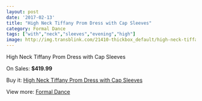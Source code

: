 ```yaml
---
layout: post
date: '2017-02-13'
title: "High Neck Tiffany Prom Dress with Cap Sleeves"
category: Formal Dance
tags: ["with","neck","sleeves","evening","high"]
image: http://img.transblink.com/21410-thickbox_default/high-neck-tiffany-prom-dress-with-cap-sleeves.jpg
---
```

High Neck Tiffany Prom Dress with Cap Sleeves

On Sales: **$419.99**
<a href="https://www.transblink.com/en/formal-dance/6785-high-neck-tiffany-prom-dress-with-cap-sleeves.html"><amp-img layout="responsive" width="600" height="600" src="//img.transblink.com/21410-thickbox_default/high-neck-tiffany-prom-dress-with-cap-sleeves.jpg" alt="High Neck Tiffany Prom Dress with Cap Sleeves 0" /></a>
<a href="https://www.transblink.com/en/formal-dance/6785-high-neck-tiffany-prom-dress-with-cap-sleeves.html"><amp-img layout="responsive" width="600" height="600" src="//img.transblink.com/21413-thickbox_default/high-neck-tiffany-prom-dress-with-cap-sleeves.jpg" alt="High Neck Tiffany Prom Dress with Cap Sleeves 1" /></a>
<a href="https://www.transblink.com/en/formal-dance/6785-high-neck-tiffany-prom-dress-with-cap-sleeves.html"><amp-img layout="responsive" width="600" height="600" src="//img.transblink.com/21412-thickbox_default/high-neck-tiffany-prom-dress-with-cap-sleeves.jpg" alt="High Neck Tiffany Prom Dress with Cap Sleeves 2" /></a>
<a href="https://www.transblink.com/en/formal-dance/6785-high-neck-tiffany-prom-dress-with-cap-sleeves.html"><amp-img layout="responsive" width="600" height="600" src="//img.transblink.com/21411-thickbox_default/high-neck-tiffany-prom-dress-with-cap-sleeves.jpg" alt="High Neck Tiffany Prom Dress with Cap Sleeves 3" /></a>

Buy it: [High Neck Tiffany Prom Dress with Cap Sleeves](https://www.transblink.com/en/formal-dance/6785-high-neck-tiffany-prom-dress-with-cap-sleeves.html "High Neck Tiffany Prom Dress with Cap Sleeves")

View more: [Formal Dance](https://www.transblink.com/en/6-formal-dance "Formal Dance")